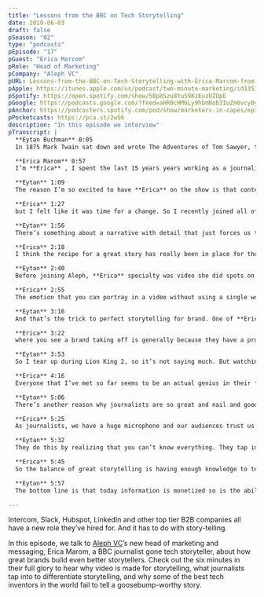 ```yaml
---
title: "Lessons from the BBC on Tech Storytelling"
date: 2019-06-03
draft: false
pSeason: "02"
type: "podcasts"
pEpisode: "17"
pGuest: "Erica Marcom"
pRole: "Head of Marketing"
pCompany: "Aleph VC"
pURL: Lessons-from-the-BBC-on-Tech-Storytelling-with-Erica-Marcom-from-Aleph-VC-E--17-e4i6ei/a-aieh40
pApple: https://itunes.apple.com/us/podcast/two-minute-marketing/id1353391360?mt=2
pSpotify: https://open.spotify.com/show/5Bp8Szu8tuS9KzEuzUZDpE
pGoogle: https://podcasts.google.com/?feed=aHR0cHM6Ly9hbmNob3IuZm0vcy8yOWI1NTgwL3BvZGNhc3QvcnNz&episode=ODRlZDY2YjItMWE4OS01ODYxLWFiMzctODM2YWQ2N2Y4YzNi
pAnchor: https://podcasters.spotify.com/pod/show/marketers-in-capes/episodes/Lessons-from-the-BBC-on-Tech-Storytelling-with-Erica-Marcom-from-Aleph-VC-E--17-e4i6ei/a-aieh40
pPocketcasts: https://pca.st/2w56
description: "In this episode we interview"  
pTranscript: |
  **Eytan Buchman** 0:05  
  In 1875 Mark Twain sat down and wrote The Adventures of Tom Sawyer, the great Am **Erica** n piece of content. That sounds off, right? Tom Sawyer is not content, The Shawshank Redemption isn’t content. Even hit me Baby One More Time isn’t content. But it is awesome. Right? There’s something about the word content the commodity arises. When we write when we film when we talk. marketing’s goal today is to stick out with timely and relevant value, not create content. And that’s the direction that the industry is moving in. When I look at the metamorphosis of content – yes, I just said the word metamorphosis and I’m impressed with myself – I came across a trend that united slack intercom Casper, LinkedIn, HubSpot, Andreessen Horowitz, and a dozen other companies. But first, I’m **Eytan** , you’re in the middle of a cliff hanger intro for Marketers in Capes, and my guest today is…

  **Erica Marom** 0:57  
  I’m **Erica** , I spent the last 15 years years working as a journalist, most of that time at the BBC. I love being a journalist. I love meeting people and learning new things. And I’m so passionate about storytelling.

  **Eytan** 1:09  
  The reason I’m so excited to have **Erica** on the show is that content trend uniting those companies is that they all have editors in chief. Yes, they’re tech companies, but they’re basically running in house media operations. And after decade and a half at BBC are good join the media Exodus,

  **Erica** 1:27  
  but I felt like it was time for a change. So I recently joined all of venture capital as head of marketing and messaging. And I’ll be helping our entrepreneurs and companies tell their incredible stories. So why journalists because no profession knows better how to match trustworthy and interesting news with their audiences interests. And more importantly, no one understands the importance of a good story better than they do. There’s nothing I love more than a great story. And I honestly believe every human being has an amazing story to tell.

  **Eytan** 1:56  
  There’s something about a narrative with detail that just forces us to relate. Just check out the difference between “a man walked into a bar and ordered drink” and “Chris staggered into the bar, slammed his hand on the dirty table, and yelled “Give me your strongest goddamn strawberry daiquiri.” Right, it’s a different level. And the truth is, you don’t even need to reinvent the story or wheel to crank out a good story.

  **Erica** 2:18  
  I think the recipe for a great story has really been in place for thousands of years, you have a protagonist trying to achieve a goal overcoming obstacles and learning lessons. I think the most important element of any great story starts with a great subject that protagonist you care about an obstacle that there needs to be overcome and showing the pain and struggle involved in that. And then an outcome with a positive message.

  **Eytan** 2:40  
  Before joining Aleph, **Erica** specialty was video she did spots on war politics, science, culture, religion, and even more thrilling ones like spots on traffic jams. And according to her, there are few mediums that do a better job than video.

  **Erica** 2:55  
  The emotion that you can portray in a video without using a single word is extremely powerful. It’s show don’t just tell it’s the most wonderful tool we have to tell a story. It allows us to be real and honest. And emotions allow us to connect to something that we wouldn’t have been able to connect to in any other way. And it’s all in a format which is so accessible to the audience today a video.

  **Eytan** 3:16  
  And that’s the trick to perfect storytelling for brand. One of **Erica** ‘s favorite examples of this is…the swoosh,

  **Erica** 3:22  
  where you see a brand taking off is generally because they have a product that solves a need and they found a way to communicate their solution effectively. I’ll give you a very very general example. I probably like everyone else in the world. I love Nike commercials. Nike shows you commercials where people are sweating. They’re working hard, they’re panting they’re pushing themselves. And they make it inspiring and they motivate you to push yourself for you to want to wear active Where are you need a reason to go out and be active.

  **Eytan** 3:53  
  So I tear up during Lion King 2, so it’s not saying much. But watching Nike’s Dream Crazier video from Woman’s Day had that impact on me, identified I teared up like a strong man. And it made me want to get outside and work out. Luckily enough, I got over that pretty quickly. But back to stories, the recipe may be simple. But this isn’t something that most tech companies knock out of the park. Why?

  **Erica** 4:16  
  Everyone that I’ve met so far seems to be an actual genius in their field. Understandably, they’re extremely focused on the technology that they’re working on. And so I wonder if sometimes it’s easy to miss the bigger picture of the story that they’re telling what their product, the people are the companies that they’re trying to reach the problems that they’re trying to solve, simply because they’re so hyper focused on the tech around the product, that it’s extremely difficult to come back out again and see the bigger picture. We need to understand the value of zooming out and asking ourselves, what makes us different, what makes us special, what makes us unique. Show me what you’re doing for me as a consumer, as your target audience, show me how my work world is going to be different because of you. Show me how you’re making my life better. Because I think that really that’s the magic.

  **Eytan** 5:06  
  There’s another reason why journalists are so great and nail and good storytelling, accuracy. Right? This is always been a problem. English newspapers back in the 17th century talked about a Dutch woman who lived for 14 years without food or water. The great media outlets today differentiate on accuracy.

  **Erica** 5:25  
  As journalists, we have a huge microphone and our audiences trust us to give them true information. And we can’t ever betray that trust.

  **Eytan** 5:32  
  They do this by realizing that you can’t know everything. They tap into a broader network of experts introduced that storytelling structure, conduct just enough research to get by for their interviews, and then rely on impeccable story selection.

  **Erica** 5:45  
  So the balance of great storytelling is having enough knowledge to tell this story to someone else so they can understand it, but not going into the details of how the algorithms behind this product actually work.

  **Eytan** 5:57  
  The bottom line is that today information is monetized so is the ability to create half decent multimedia, but if you flesh out the right story, you’ll be sipping strawberry daiquiris with Chris on the beach before you know it. By the way, if you love this as much as I love hearing my own voice, head over to iTunes and leave me a glowing review. My name is **Eytan** , you’ve been listening to Marketers in Capes, and I’m gonna go try to figure out what a strawberry daiquiri actually is.

---
```

Intercom, Slack, Hubspot, LinkedIn and other top tier B2B companies all have a new role they’ve hired for. And it has to do with story-telling.

In this episode, we talk to [Aleph VC](http://aleph.vc)’s new head of marketing and messaging, Erica Marom, a BBC journalist gone tech storyteller, about how great brands build even better storytellers. Check out the six minutes in their full glory to hear why video is made for storytelling, what journalists tap into to differentiate storytelling, and why some of the best tech inventors in the world fail to tell a goosebump-worthy story.